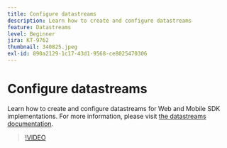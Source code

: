 ```yaml
---
title: Configure datastreams
description: Learn how to create and configure datastreams
feature: Datastreams
level: Beginner
jira: KT-9762
thumbnail: 340825.jpeg
exl-id: 890a2129-1c17-43d1-9568-ce8025470306
---
```

# Configure datastreams

Learn how to create and configure datastreams for Web and Mobile SDK implementations. For more information, please visit [the datastreams documentation](https://experienceleague.adobe.com/docs/experience-platform/edge/fundamentals/datastreams.html).

>[!VIDEO](https://video.tv.adobe.com/v/340825?learn=on&enablevpops)
